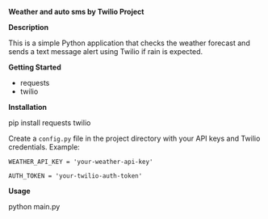 **Weather and auto sms by Twilio Project**

**Description**

  This is a simple Python application that checks the weather forecast and sends a text message alert using Twilio if rain is expected.

**Getting Started**

  * requests
  * twilio

**Installation**

  pip install requests twilio

  Create a `config.py` file in the project directory with your API keys and Twilio credentials. Example:
  
    WEATHER_API_KEY = 'your-weather-api-key'
    
    AUTH_TOKEN = 'your-twilio-auth-token'

**Usage**

  python main.py
